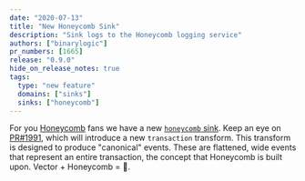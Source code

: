```yaml
---
date: "2020-07-13"
title: "New Honeycomb Sink"
description: "Sink logs to the Honeycomb logging service"
authors: ["binarylogic"]
pr_numbers: [1665]
release: "0.9.0"
hide_on_release_notes: true
tags:
  type: "new feature"
  domains: ["sinks"]
  sinks: ["honeycomb"]
---
```


For you [Honeycomb][urls.honeycomb] fans we have a new
[`honeycomb` sink][docs.sinks.honeycomb]. Keep an eye on
[PR#1991][urls.pr_1991], which will introduce a new `transaction` transform.
This transform is designed to produce "canonical" events. These are flattened,
wide events that represent an entire transaction, the concept that Honeycomb
is built upon. Vector + Honeycomb = 👯.

[docs.sinks.honeycomb]: /docs/reference/configuration/sinks/honeycomb/
[urls.honeycomb]: https://honeycomb.io
[urls.pr_1991]: https://github.com/timberio/vector/pull/1991
